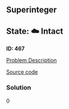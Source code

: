 ## Superinteger

## State: :cloud: **Intact**

**ID: 467**

[Problem Description](https://projecteuler.net/problem=467)

[Source code](main.cpp)

### Solution
0